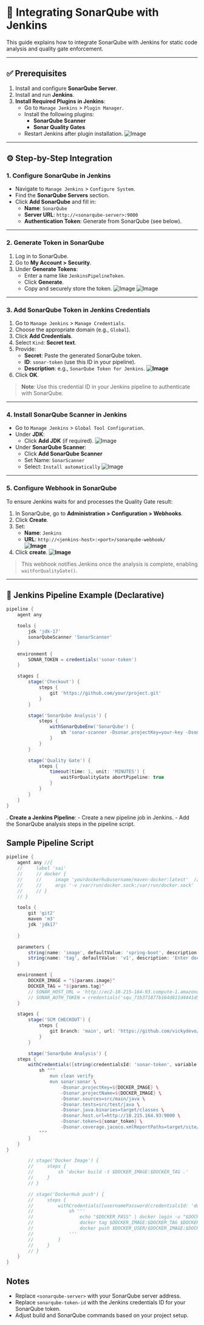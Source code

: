 # 🔗 Integrating SonarQube with Jenkins

This guide explains how to integrate SonarQube with Jenkins for static code analysis and quality gate enforcement.

---

## ✅ Prerequisites

1. Install and configure **SonarQube Server**.
2. Install and run **Jenkins**.
3. **Install Required Plugins in Jenkins**:
    - Go to `Manage Jenkins` > `Plugin Manager`.
    - Install the following plugins:
        - **SonarQube Scanner**
        - **Sonar Quality Gates**
    - Restart Jenkins after plugin installation.
    ![Image](https://github.com/user-attachments/assets/95c7e4c9-2775-49d1-8fa1-f8e9a9be2074)

---

## ⚙️ Step-by-Step Integration

### 1. Configure SonarQube in Jenkins

- Navigate to `Manage Jenkins` > `Configure System`.
- Find the **SonarQube Servers** section.
- Click **Add SonarQube** and fill in:
  - **Name**: `SonarQube`
  - **Server URL**: `http://<sonarqube-server>:9000`
  - **Authentication Token**: Generate from SonarQube (see below).

---
### 2. Generate Token in SonarQube

1. Log in to SonarQube.
2. Go to **My Account > Security**.
3. Under **Generate Tokens**:
    - Enter a name like `JenkinsPipelineToken`.
    - Click **Generate**.
    - Copy and securely store the token.
    ![Image](https://github.com/user-attachments/assets/3ce02050-f95e-47c4-a890-4ed33a40c004)
    ![Image](https://github.com/user-attachments/assets/358e194d-3043-4893-8f85-43998aea39e7)

---
### 3. Add SonarQube Token in Jenkins Credentials

1. Go to `Manage Jenkins` > `Manage Credentials`.
2. Choose the appropriate domain (e.g., `Global`).
3. Click **Add Credentials**.
4. Select `Kind`: **Secret text**.
5. Provide:
   - **Secret**: Paste the generated SonarQube token.
   - **ID**: `sonar-token` (use this ID in your pipeline).
   - **Description**: e.g., `SonarQube Token for Jenkins`.
   **![Image](https://github.com/user-attachments/assets/9342c2b9-d226-4a68-a46c-94beaebf1a29)**
6. Click **OK**.

> **Note**: Use this credential ID in your Jenkins pipeline to authenticate with SonarQube.

---


### 4. Install SonarQube Scanner in Jenkins

- Go to `Manage Jenkins` > `Global Tool Configuration`.
- Under **JDK**:
  - Click **Add JDK** (if required).
  ![Image](https://github.com/user-attachments/assets/46645914-fd48-4710-9644-38d7eda99f97)
- Under **SonarQube Scanner**:
  - Click **Add SonarQube Scanner**
  - Set Name: `SonarScanner`
  - Select: `Install automatically`
  ![Image](https://github.com/user-attachments/assets/091da20d-0053-447c-8eb7-1ae5ef08e013)

---

### 5. Configure Webhook in SonarQube

To ensure Jenkins waits for and processes the Quality Gate result:

1. In SonarQube, go to **Administration > Configuration > Webhooks**.
2. Click **Create**.
3. Set:
   - **Name**: `Jenkins`
   - **URL**: `http://<jenkins-host>:<port>/sonarqube-webhook/`  
     **![Image](https://github.com/user-attachments/assets/e8627614-4741-431e-8e1a-06c40ec731c1)**
4. Click **create**.
**![Image](https://github.com/user-attachments/assets/4d2781c7-2d5f-4636-888b-e576a77a0bb1)**


> This webhook notifies Jenkins once the analysis is complete, enabling `waitForQualityGate()`.

---

## 🧪 Jenkins Pipeline Example (Declarative)

```groovy
pipeline {
    agent any

    tools {
        jdk 'jdk-17'
        sonarQubeScanner 'SonarScanner'
    }

    environment {
        SONAR_TOKEN = credentials('sonar-token')
    }

    stages {
        stage('Checkout') {
            steps {
                git 'https://github.com/your/project.git'
            }
        }

        stage('SonarQube Analysis') {
            steps {
                withSonarQubeEnv('SonarQube') {
                    sh 'sonar-scanner -Dsonar.projectKey=your-key -Dsonar.sources=. -Dsonar.login=$SONAR_TOKEN'
                }
            }
        }

        stage('Quality Gate') {
            steps {
                timeout(time: 1, unit: 'MINUTES') {
                    waitForQualityGate abortPipeline: true
                }
            }
        }
    }
}
```

. **Create a Jenkins Pipeline**:
    - Create a new pipeline job in Jenkins.
    - Add the SonarQube analysis steps in the pipeline script.

## Sample Pipeline Script
```groovy
pipeline {
    agent any //{
    //     label 'sai'
    //     // docker {
    //     //     image 'yourdockerhubusername/maven-docker:latest'  // Replace with actual image
    //     //     args '-v /var/run/docker.sock:/var/run/docker.sock'
    //     // }
    // }

    tools {
        git 'git2'
        maven 'm3'
        jdk 'jdk17'
        
    }

    parameters {
        string(name: 'image', defaultValue: 'spring-boot', description: 'Enter docker image name')
        string(name: 'tag', defaultValue: 'v1', description: 'Enter docker image TAG')
    }

    environment {
        DOCKER_IMAGE = "${params.image}"
        DOCKER_TAG = "${params.tag}"
        // SONAR_HOST_URL = 'http://ec2-18-215-164-93.compute-1.amazonaws.com:9000'
        // SONAR_AUTH_TOKEN = credentials('squ_71b371877b164d811d4441d58b34a507d806a31a')
    }

    stages {
        stage('SCM CHECKOUT') {
            steps {
                git branch: 'main', url: 'https://github.com/vickydevo/springboot-hello.git'
            }
        }

        stage('SonarQube Analysis') {
    steps {
        withCredentials([string(credentialsId: 'sonar-token', variable: 'sonar_token')]) {
            sh """
                mvn clean verify
                mvn sonar:sonar \
                    -Dsonar.projectKey=${DOCKER_IMAGE} \
                    -Dsonar.projectName=${DOCKER_IMAGE} \
                    -Dsonar.sources=src/main/java \
                    -Dsonar.tests=src/test/java \
                    -Dsonar.java.binaries=target/classes \
                    -Dsonar.host.url=http://18.215.164.93:9000 \
                    -Dsonar.token=${sonar_token} \
                    -Dsonar.coverage.jacoco.xmlReportPaths=target/site/jacoco/jacoco.xml
            """
        }
    }
}

        // stage('Docker Image') {
        //     steps {
        //         sh 'docker build -t $DOCKER_IMAGE:$DOCKER_TAG .'
        //     }
        // }

        // stage('DockerHub push') {
        //     steps {
        //         withCredentials([usernamePassword(credentialsId: 'docker_cred', usernameVariable: 'DOCKER_USER', passwordVariable: 'DOCKER_PASS')]) {
        //             sh '''
        //                 echo "$DOCKER_PASS" | docker login -u "$DOCKER_USER" --password-stdin
        //                 docker tag $DOCKER_IMAGE:$DOCKER_TAG $DOCKER_USER/$DOCKER_IMAGE:$DOCKER_TAG
        //                 docker push $DOCKER_USER/$DOCKER_IMAGE:$DOCKER_TAG
        //             '''
        //         }
        //     }
        // }
    }
}

```

## Notes
- Replace `<sonarqube-server>` with your SonarQube server address.
- Replace `sonarqube-token-id` with the Jenkins credentials ID for your SonarQube token.
- Adjust build and SonarQube commands based on your project setup.
